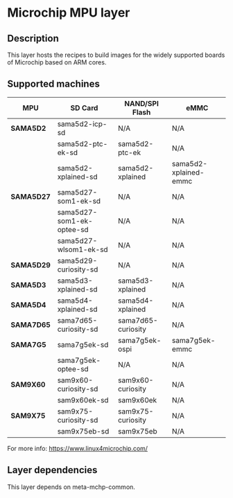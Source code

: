 # Microchip MPU layer

## Description
This layer hosts the recipes to build images for the widely supported boards of
Microchip based on ARM cores.

## Supported machines

| MPU          | SD Card                   | NAND/SPI Flash     | eMMC                  |
|--------------|---------------------------|--------------------|-----------------------|
| **SAMA5D2**  | sama5d2-icp-sd            | N/A                | N/A                   |
|              | sama5d2-ptc-ek-sd         | sama5d2-ptc-ek     | N/A                   |
|              | sama5d2-xplained-sd       | sama5d2-xplained   | sama5d2-xplained-emmc |
| **SAMA5D27** | sama5d27-som1-ek-sd       | N/A                | N/A                   |
|              | sama5d27-som1-ek-optee-sd | N/A                | N/A                   |
|              | sama5d27-wlsom1-ek-sd     | N/A                | N/A                   |
| **SAMA5D29** | sama5d29-curiosity-sd     | N/A                | N/A                   |
| **SAMA5D3**  | sama5d3-xplained-sd       | sama5d3-xplained   | N/A                   |
| **SAMA5D4**  | sama5d4-xplained-sd       | sama5d4-xplained   | N/A                   |
| **SAMA7D65** | sama7d65-curiosity-sd     | sama7d65-curiosity | N/A                   |
| **SAMA7G5**  | sama7g5ek-sd              | sama7g5ek-ospi     | sama7g5ek-emmc        |
|              | sama7g5ek-optee-sd        | N/A                | N/A                   |
| **SAM9X60**  | sam9x60-curiosity-sd      | sam9x60-curiosity  | N/A                   |
|              | sam9x60ek-sd              | sam9x60ek          | N/A                   |
| **SAM9X75**  | sam9x75-curiosity-sd      | sam9x75-curiosity  | N/A                   |
|              | sam9x75eb-sd              | sam9x75eb          | N/A                   |

For more info: https://www.linux4microchip.com/

## Layer dependencies

This layer depends on meta-mchp-common.
